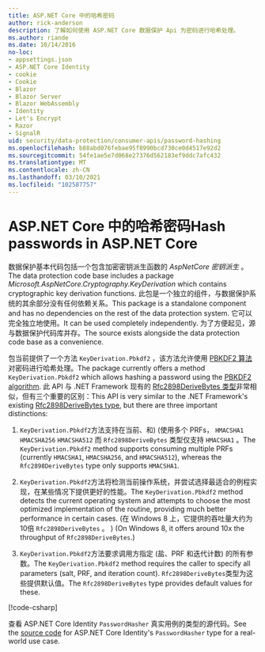 ```yaml
---
title: ASP.NET Core 中的哈希密码
author: rick-anderson
description: 了解如何使用 ASP.NET Core 数据保护 Api 为密码进行哈希处理。
ms.author: riande
ms.date: 10/14/2016
no-loc:
- appsettings.json
- ASP.NET Core Identity
- cookie
- Cookie
- Blazor
- Blazor Server
- Blazor WebAssembly
- Identity
- Let's Encrypt
- Razor
- SignalR
uid: security/data-protection/consumer-apis/password-hashing
ms.openlocfilehash: b88abd076febae95f8990bcd730ce0d4517e92d2
ms.sourcegitcommit: 54fe1ae5e7d068e27376d562183ef9ddc7afc432
ms.translationtype: MT
ms.contentlocale: zh-CN
ms.lasthandoff: 03/10/2021
ms.locfileid: "102587757"
---
```

# <a name="hash-passwords-in-aspnet-core"></a><span data-ttu-id="815ac-103">ASP.NET Core 中的哈希密码</span><span class="sxs-lookup"><span data-stu-id="815ac-103">Hash passwords in ASP.NET Core</span></span>

<span data-ttu-id="815ac-104">数据保护基本代码包括一个包含加密密钥派生函数的 *AspNetCore 密钥派生* 。</span><span class="sxs-lookup"><span data-stu-id="815ac-104">The data protection code base includes a package *Microsoft.AspNetCore.Cryptography.KeyDerivation* which contains cryptographic key derivation functions.</span></span> <span data-ttu-id="815ac-105">此包是一个独立的组件，与数据保护系统的其余部分没有任何依赖关系。</span><span class="sxs-lookup"><span data-stu-id="815ac-105">This package is a standalone component and has no dependencies on the rest of the data protection system.</span></span> <span data-ttu-id="815ac-106">它可以完全独立地使用。</span><span class="sxs-lookup"><span data-stu-id="815ac-106">It can be used completely independently.</span></span> <span data-ttu-id="815ac-107">为了方便起见，源与数据保护代码库并存。</span><span class="sxs-lookup"><span data-stu-id="815ac-107">The source exists alongside the data protection code base as a convenience.</span></span>

<span data-ttu-id="815ac-108">包当前提供了一个方法 `KeyDerivation.Pbkdf2` ，该方法允许使用 [PBKDF2 算法](https://tools.ietf.org/html/rfc2898#section-5.2)对密码进行哈希处理。</span><span class="sxs-lookup"><span data-stu-id="815ac-108">The package currently offers a method `KeyDerivation.Pbkdf2` which allows hashing a password using the [PBKDF2 algorithm](https://tools.ietf.org/html/rfc2898#section-5.2).</span></span> <span data-ttu-id="815ac-109">此 API 与 .NET Framework 现有的 [Rfc2898DeriveBytes 类型](/dotnet/api/system.security.cryptography.rfc2898derivebytes)非常相似，但有三个重要的区别：</span><span class="sxs-lookup"><span data-stu-id="815ac-109">This API is very similar to the .NET Framework's existing [Rfc2898DeriveBytes type](/dotnet/api/system.security.cryptography.rfc2898derivebytes), but there are three important distinctions:</span></span>

1. <span data-ttu-id="815ac-110">`KeyDerivation.Pbkdf2`方法支持在当前、和)  (使用多个 PRFs， `HMACSHA1` `HMACSHA256` `HMACSHA512` 而 `Rfc2898DeriveBytes` 类型仅支持 `HMACSHA1` 。</span><span class="sxs-lookup"><span data-stu-id="815ac-110">The `KeyDerivation.Pbkdf2` method supports consuming multiple PRFs (currently `HMACSHA1`, `HMACSHA256`, and `HMACSHA512`), whereas the `Rfc2898DeriveBytes` type only supports `HMACSHA1`.</span></span>

2. <span data-ttu-id="815ac-111">`KeyDerivation.Pbkdf2`方法将检测当前操作系统，并尝试选择最适合的例程实现，在某些情况下提供更好的性能。</span><span class="sxs-lookup"><span data-stu-id="815ac-111">The `KeyDerivation.Pbkdf2` method detects the current operating system and attempts to choose the most optimized implementation of the routine, providing much better performance in certain cases.</span></span> <span data-ttu-id="815ac-112"> (在 Windows 8 上，它提供的吞吐量大约为10倍 `Rfc2898DeriveBytes` 。 ) </span><span class="sxs-lookup"><span data-stu-id="815ac-112">(On Windows 8, it offers around 10x the throughput of `Rfc2898DeriveBytes`.)</span></span>

3. <span data-ttu-id="815ac-113">`KeyDerivation.Pbkdf2`方法要求调用方指定 (盐、PRF 和迭代计数) 的所有参数。</span><span class="sxs-lookup"><span data-stu-id="815ac-113">The `KeyDerivation.Pbkdf2` method requires the caller to specify all parameters (salt, PRF, and iteration count).</span></span> <span data-ttu-id="815ac-114">`Rfc2898DeriveBytes`类型为这些提供默认值。</span><span class="sxs-lookup"><span data-stu-id="815ac-114">The `Rfc2898DeriveBytes` type provides default values for these.</span></span>

[!code-csharp[](password-hashing/samples/passwordhasher.cs)]

<span data-ttu-id="815ac-115">查看[](https://github.com/dotnet/AspNetCore/blob/main/src/Identity/Extensions.Core/src/PasswordHasher.cs) ASP.NET Core Identity `PasswordHasher` 真实用例的类型的源代码。</span><span class="sxs-lookup"><span data-stu-id="815ac-115">See the [source code](https://github.com/dotnet/AspNetCore/blob/main/src/Identity/Extensions.Core/src/PasswordHasher.cs) for ASP.NET Core Identity's `PasswordHasher` type for a real-world use case.</span></span>
